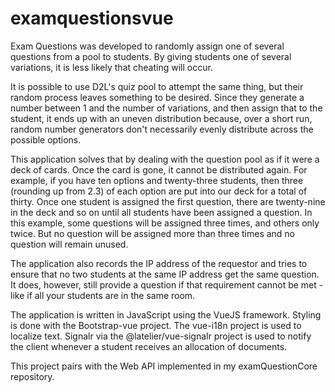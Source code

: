 # examquestionsvue

Exam Questions was developed to randomly assign one of several questions from a pool to students. By giving students one of several variations, it is less likely that cheating will occur.

It is possible to use D2L's quiz pool to attempt the same thing, but their random process leaves something to be desired. Since they generate a number between 1 and the number of variations, and then assign that to the student, it ends up with an uneven distribution because, over a short run, random number generators don't necessarily evenly distribute across the possible options.

This application solves that by dealing with the question pool as if it were a deck of cards. Once the card is gone, it cannot be distributed again. For example, if you have ten options and twenty-three students, then three (rounding up from 2.3) of each option are put into our deck for a total of thirty. Once one student is assigned the first question, there are twenty-nine in the deck and so on until all students have been assigned a question. In this example, some questions will be assigned three times, and others only twice. But no question will be assigned more than three times and no question will remain unused.

The application also records the IP address of the requestor and tries to ensure that no two students at the same IP address get the same question. It does, however, still provide a question if that requirement cannot be met - like if all your students are in the same room.

The application is written in JavaScript using the VueJS framework. Styling is done with the Bootstrap-vue project. The vue-i18n project is used to localize text. Signalr via the @latelier/vue-signalr project is used to notify the client whenever a student receives an allocation of documents.

This project pairs with the Web API implemented in my examQuestionCore repository.
